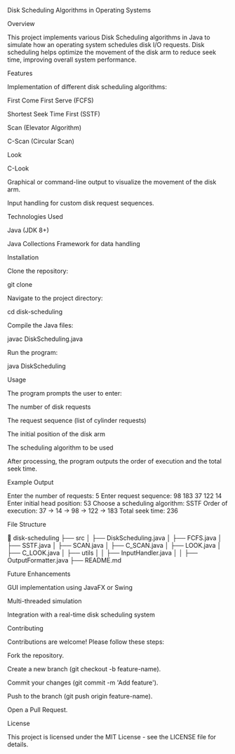 Disk Scheduling Algorithms in Operating Systems

Overview

This project implements various Disk Scheduling algorithms in Java to simulate how an operating system schedules disk I/O requests. Disk scheduling helps optimize the movement of the disk arm to reduce seek time, improving overall system performance.

Features

Implementation of different disk scheduling algorithms:

First Come First Serve (FCFS)

Shortest Seek Time First (SSTF)

Scan (Elevator Algorithm)

C-Scan (Circular Scan)

Look

C-Look

Graphical or command-line output to visualize the movement of the disk arm.

Input handling for custom disk request sequences.

Technologies Used

Java (JDK 8+)

Java Collections Framework for data handling

Installation

Clone the repository:

git clone 

Navigate to the project directory:

cd disk-scheduling

Compile the Java files:

javac DiskScheduling.java

Run the program:

java DiskScheduling

Usage

The program prompts the user to enter:

The number of disk requests

The request sequence (list of cylinder requests)

The initial position of the disk arm

The scheduling algorithm to be used

After processing, the program outputs the order of execution and the total seek time.

Example Output

Enter the number of requests: 5
Enter request sequence: 98 183 37 122 14
Enter initial head position: 53
Choose a scheduling algorithm: SSTF
Order of execution: 37 -> 14 -> 98 -> 122 -> 183
Total seek time: 236

File Structure

📂 disk-scheduling
├── src
│   ├── DiskScheduling.java
│   ├── FCFS.java
│   ├── SSTF.java
│   ├── SCAN.java
│   ├── C_SCAN.java
│   ├── LOOK.java
│   ├── C_LOOK.java
│   ├── utils
│   │   ├── InputHandler.java
│   │   ├── OutputFormatter.java
├── README.md

Future Enhancements

GUI implementation using JavaFX or Swing

Multi-threaded simulation

Integration with a real-time disk scheduling system

Contributing

Contributions are welcome! Please follow these steps:

Fork the repository.

Create a new branch (git checkout -b feature-name).

Commit your changes (git commit -m 'Add feature').

Push to the branch (git push origin feature-name).

Open a Pull Request.

License

This project is licensed under the MIT License - see the LICENSE file for details.
